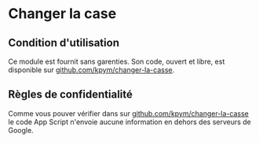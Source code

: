 # Changer la case

## Condition d'utilisation

Ce module est fournit sans garenties. Son code, ouvert et libre, est disponible sur [github.com/kpym/changer-la-casse](https://github.com/kpym/changer-la-casse).


## Règles de confidentialité

Comme vous pouver vérifier dans sur [github.com/kpym/changer-la-casse](https://github.com/kpym/changer-la-casse) le code App Script n'envoie aucune information en dehors des serveurs de Google.
